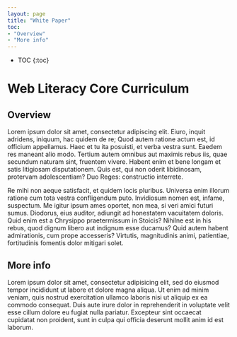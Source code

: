 ```yaml
---
layout: page
title: "White Paper"
toc:
- "Overview"
- "More info"
---
```


* TOC
{:toc}

# Web Literacy Core Curriculum


## Overview

Lorem ipsum dolor sit amet, consectetur adipiscing elit. Eiuro, inquit adridens, iniquum, hac quidem de re; Quod autem ratione actum est, id officium appellamus. Haec et tu ita posuisti, et verba vestra sunt. Eaedem res maneant alio modo. Tertium autem omnibus aut maximis rebus iis, quae secundum naturam sint, fruentem vivere. Habent enim et bene longam et satis litigiosam disputationem. Quis est, qui non oderit libidinosam, protervam adolescentiam? Duo Reges: constructio interrete.

Re mihi non aeque satisfacit, et quidem locis pluribus. Universa enim illorum ratione cum tota vestra confligendum puto. Invidiosum nomen est, infame, suspectum. Me igitur ipsum ames oportet, non mea, si veri amici futuri sumus. Diodorus, eius auditor, adiungit ad honestatem vacuitatem doloris. Quid enim est a Chrysippo praetermissum in Stoicis? Nihilne est in his rebus, quod dignum libero aut indignum esse ducamus? Quid autem habent admirationis, cum prope accesseris? Virtutis, magnitudinis animi, patientiae, fortitudinis fomentis dolor mitigari solet.

## More info

Lorem ipsum dolor sit amet, consectetur adipisicing elit, sed do eiusmod tempor incididunt ut labore et dolore magna aliqua. Ut enim ad minim veniam, quis nostrud exercitation ullamco laboris nisi ut aliquip ex ea commodo consequat. Duis aute irure dolor in reprehenderit in voluptate velit esse cillum dolore eu fugiat nulla pariatur. Excepteur sint occaecat cupidatat non proident, sunt in culpa qui officia deserunt mollit anim id est laborum.
